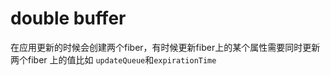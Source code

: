 # double buffer
在应用更新的时候会创建两个fiber，有时候更新fiber上的某个属性需要同时更新两个fiber
上的值比如 `updateQueue`和`expirationTime`